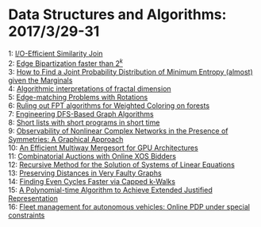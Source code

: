 # Data Structures and Algorithms: 2017/3/29-31  
1: [I/O-Efficient Similarity Join](https://doi.org/10.48550/arXiv.1507.00552)  
2: [Edge Bipartization faster than $2^k$](https://doi.org/10.48550/arXiv.1507.02168)  
3: [How to Find a Joint Probability Distribution of Minimum Entropy (almost)  given the Marginals](https://doi.org/10.48550/arXiv.1701.05243)  
4: [Algorithmic interpretations of fractal dimension](https://doi.org/10.48550/arXiv.1703.09324)  
5: [Edge-matching Problems with Rotations](https://doi.org/10.48550/arXiv.1703.09421)  
6: [Ruling out FPT algorithms for Weighted Coloring on forests](https://doi.org/10.48550/arXiv.1703.09726)  
7: [Engineering DFS-Based Graph Algorithms](https://doi.org/10.48550/arXiv.1703.10023)  
8: [Short lists with short programs in short time](https://doi.org/10.48550/arXiv.1301.1547)  
9: [Observability of Nonlinear Complex Networks in the Presence of  Symmetries: A Graphical Approach](https://doi.org/10.48550/arXiv.1308.5261)  
10: [An Efficient Multiway Mergesort for GPU Architectures](https://doi.org/10.48550/arXiv.1702.07961)  
11: [Combinatorial Auctions with Online XOS Bidders](https://doi.org/10.48550/arXiv.1703.03484)  
12: [Recursive Method for the Solution of Systems of Linear Equations](https://doi.org/10.48550/arXiv.1703.10232)  
13: [Preserving Distances in Very Faulty Graphs](https://doi.org/10.48550/arXiv.1703.10293)  
14: [Finding Even Cycles Faster via Capped k-Walks](https://doi.org/10.48550/arXiv.1703.10380)  
15: [A Polynomial-time Algorithm to Achieve Extended Justified Representation](https://doi.org/10.48550/arXiv.1703.10415)  
16: [Fleet management for autonomous vehicles: Online PDP under special  constraints](https://doi.org/10.48550/arXiv.1703.10565)  